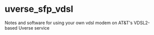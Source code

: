 # uverse_sfp_vdsl
Notes and software for using your own vdsl modem on AT&amp;T's VDSL2-based Uverse service
